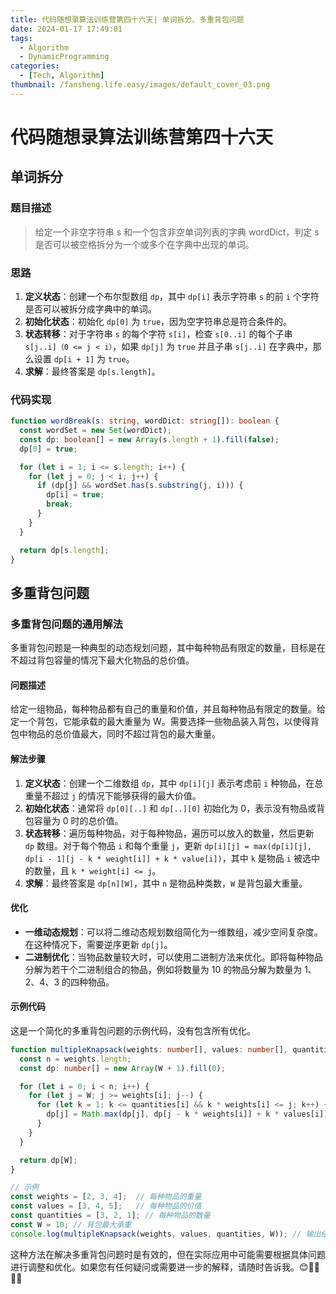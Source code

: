 ```yaml
---
title: 代码随想录算法训练营第四十六天| 单词拆分、多重背包问题
date: 2024-01-17 17:49:01
tags:
  - Algorithm
  - DynamicProgramming
categories:
  - [Tech, Algorithm]
thumbnail: /fansheng.life.easy/images/default_cover_03.png
---
```


# 代码随想录算法训练营第四十六天

## 单词拆分

### 题目描述

> 给定一个非空字符串 s 和一个包含非空单词列表的字典 wordDict，判定 s 是否可以被空格拆分为一个或多个在字典中出现的单词。

### 思路

1. **定义状态**：创建一个布尔型数组 `dp`，其中 `dp[i]` 表示字符串 `s` 的前 `i` 个字符是否可以被拆分成字典中的单词。
2. **初始化状态**：初始化 `dp[0]` 为 `true`，因为空字符串总是符合条件的。
3. **状态转移**：对于字符串 `s` 的每个字符 `s[i]`，检查 `s[0..i]` 的每个子串 `s[j..i]（0 <= j < i）`，如果 `dp[j]` 为 `true` 并且子串 `s[j..i]` 在字典中，那么设置 `dp[i + 1]` 为 `true`。
4. **求解**：最终答案是 `dp[s.length]`。

### 代码实现

```typescript
function wordBreak(s: string, wordDict: string[]): boolean {
  const wordSet = new Set(wordDict);
  const dp: boolean[] = new Array(s.length + 1).fill(false);
  dp[0] = true;

  for (let i = 1; i <= s.length; i++) {
    for (let j = 0; j < i; j++) {
      if (dp[j] && wordSet.has(s.substring(j, i))) {
        dp[i] = true;
        break;
      }
    }
  }

  return dp[s.length];
}
```

## 多重背包问题

### 多重背包问题的通用解法

多重背包问题是一种典型的动态规划问题，其中每种物品有限定的数量，目标是在不超过背包容量的情况下最大化物品的总价值。

#### 问题描述
给定一组物品，每种物品都有自己的重量和价值，并且每种物品有限定的数量。给定一个背包，它能承载的最大重量为 W。需要选择一些物品装入背包，以使得背包中物品的总价值最大，同时不超过背包的最大重量。

#### 解法步骤
1. **定义状态**：创建一个二维数组 `dp`，其中 `dp[i][j]` 表示考虑前 `i` 种物品，在总重量不超过 `j` 的情况下能够获得的最大价值。
2. **初始化状态**：通常将 `dp[0][..]` 和 `dp[..][0]` 初始化为 0，表示没有物品或背包容量为 0 时的总价值。
3. **状态转移**：遍历每种物品，对于每种物品，遍历可以放入的数量，然后更新 `dp` 数组。对于每个物品 `i` 和每个重量 `j`，更新 `dp[i][j] = max(dp[i][j], dp[i - 1][j - k * weight[i]] + k * value[i])`，其中 `k` 是物品 `i` 被选中的数量，且 `k * weight[i] <= j`。
4. **求解**：最终答案是 `dp[n][W]`，其中 `n` 是物品种类数，`W` 是背包最大重量。

#### 优化
- **一维动态规划**：可以将二维动态规划数组简化为一维数组，减少空间复杂度。在这种情况下，需要逆序更新 `dp[j]`。
- **二进制优化**：当物品数量较大时，可以使用二进制方法来优化。即将每种物品分解为若干个二进制组合的物品，例如将数量为 10 的物品分解为数量为 1、2、4、3 的四种物品。

#### 示例代码
这是一个简化的多重背包问题的示例代码，没有包含所有优化。
```typescript
function multipleKnapsack(weights: number[], values: number[], quantities: number[], W: number): number {
  const n = weights.length;
  const dp: number[] = new Array(W + 1).fill(0);

  for (let i = 0; i < n; i++) {
    for (let j = W; j >= weights[i]; j--) {
      for (let k = 1; k <= quantities[i] && k * weights[i] <= j; k++) {
        dp[j] = Math.max(dp[j], dp[j - k * weights[i]] + k * values[i]);
      }
    }
  }

  return dp[W];
}

// 示例
const weights = [2, 3, 4];  // 每种物品的重量
const values = [3, 4, 5];   // 每种物品的价值
const quantities = [3, 2, 1]; // 每种物品的数量
const W = 10; // 背包最大承重
console.log(multipleKnapsack(weights, values, quantities, W)); // 输出结果
```

这种方法在解决多重背包问题时是有效的，但在实际应用中可能需要根据具体问题进行调整和优化。如果您有任何疑问或需要进一步的解释，请随时告诉我。😊👨‍💻👩‍💻
